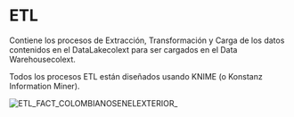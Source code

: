 # ETL
Contiene los procesos de Extracción, Transformación y Carga de los datos contenidos en el DataLakecolext para ser cargados en el Data Warehousecolext.

Todos los procesos ETL están diseñados usando KNIME (o Konstanz Information Miner).


![ETL_FACT_COLOMBIANOSENELEXTERIOR_](https://github.com/user-attachments/assets/efaa9268-2069-4bb9-9a7e-668d2e29a466)
